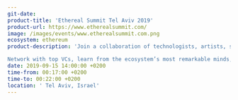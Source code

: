 ```yaml
---
git-date: 
product-title: 'Ethereal Summit Tel Aviv 2019'
product-url: https://www.etherealsummit.com/
image: /images/events/www.etherealsummit.com.png
ecosystem: ethereum
product-description: 'Join a collaboration of technologists, artists, startups, entrepreneurs, and investors engaging directly with the latest developments in Ethereum, blockchain, and decentralization.

Network with top VCs, learn from the ecosystem’s most remarkable minds, and discover—or decide—what’s next in tech, blockchain, and decentralization.'  
date: 2019-09-15 14:00:00 +0200
time-from: 00:17:00 +0200
time-to: 00:22:00 +0200
location: ' Tel Aviv, Israel'
---
```

